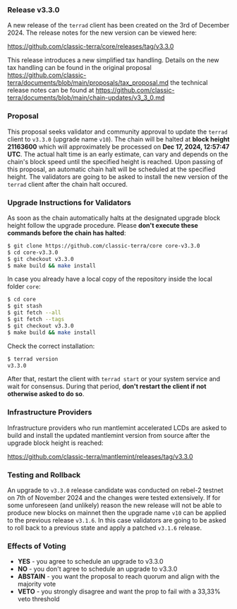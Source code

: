### Release v3.3.0

A new release of the `terrad` client has been created on the 3rd of December 2024. The release notes for the new version can be viewed here:

https://github.com/classic-terra/core/releases/tag/v3.3.0

This release introduces a new simplified tax handling. Details on the new tax handling can be found in the original proposal https://github.com/classic-terra/documents/blob/main/proposals/tax_proposal.md the technical release notes can be found at https://github.com/classic-terra/documents/blob/main/chain-updates/v3_3_0.md

### Proposal

This proposal seeks validator and community approval to update the `terrad` client to `v3.3.0` (upgrade name `v10`). The chain will be halted at **block height 21163600**  which will approximately be processed on **Dec 17, 2024, 12:57:47 UTC**. The actual halt time is an early estimate, can vary and depends on the chain's block speed until the specified height is reached. Upon passing of this proposal, an automatic chain halt will be scheduled at the specified height. The validators are going to be asked to install the new version of the `terrad` client after the chain halt occured.

### Upgrade Instructions for Validators

As soon as the chain automatically halts at the designated upgrade block height follow the upgrade procedure. Please **don't execute these commands before the chain has halted**:

```bash
$ git clone https://github.com/classic-terra/core core-v3.3.0
$ cd core-v3.3.0
$ git checkout v3.3.0
$ make build && make install 
```

In case you already have a local copy of the repository inside the local folder `core`:

```bash
$ cd core
$ git stash
$ git fetch --all
$ git fetch --tags
$ git checkout v3.3.0
$ make build && make install
```

Check the correct installation:

```bash
$ terrad version
v3.3.0
```

After that, restart the client with `terrad start` or your system service and wait for consensus. During that period, **don't restart the client if not otherwise asked to do so**.

### Infrastructure Providers

Infrastructure providers who run mantlemint accelerated LCDs are asked to build and install the updated mantlemint version from source after the upgrade block height is reached:

https://github.com/classic-terra/mantlemint/releases/tag/v3.3.0

### Testing and Rollback

An upgrade to `v3.3.0` release candidate was conducted on rebel-2 testnet on 7th of November 2024 and the changes were tested extensively. If for some unforeseen (and unlikely) reason the new release will not be able to produce new blocks on mainnet then the upgrade name `v10` can be applied to the previous release `v3.1.6`. In this case validators are going to be asked to roll back to a previous state and apply a patched `v3.1.6` release.

### Effects of Voting

- **YES** - you agree to schedule an upgrade to v3.3.0
- **NO** - you don't agree to schedule an upgrade to v3.3.0
- **ABSTAIN** - you want the proposal to reach quorum and align with the majority vote
- **VETO** - you strongly disagree and want the prop to fail with a 33,33% veto threshold

